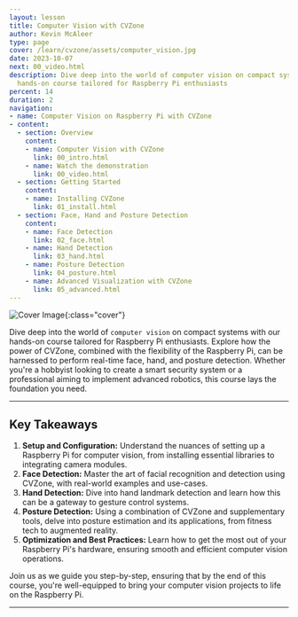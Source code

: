 ```yaml
---
layout: lesson
title: Computer Vision with CVZone
author: Kevin McAleer
type: page
cover: /learn/cvzone/assets/computer_vision.jpg
date: 2023-10-07
next: 00_video.html
description: Dive deep into the world of computer vision on compact systems with our
  hands-on course tailored for Raspberry Pi enthusiasts
percent: 14
duration: 2
navigation:
- name: Computer Vision on Raspberry Pi with CVZone
- content:
  - section: Overview
    content:
    - name: Computer Vision with CVZone
      link: 00_intro.html
    - name: Watch the demonstration
      link: 00_video.html
  - section: Getting Started
    content:
    - name: Installing CVZone
      link: 01_install.html
  - section: Face, Hand and Posture Detection
    content:
    - name: Face Detection
      link: 02_face.html
    - name: Hand Detection
      link: 03_hand.html
    - name: Posture Detection
      link: 04_posture.html
    - name: Advanced Visualization with CVZone
      link: 05_advanced.html
---
```



![Cover Image]({{page.cover}}){:class="cover"}

Dive deep into the world of `computer vision` on compact systems with our hands-on course tailored for Raspberry Pi enthusiasts. Explore how the power of CVZone, combined with the flexibility of the Raspberry Pi, can be harnessed to perform real-time face, hand, and posture detection. Whether you're a hobbyist looking to create a smart security system or a professional aiming to implement advanced robotics, this course lays the foundation you need.

---

## Key Takeaways

1. **Setup and Configuration:** Understand the nuances of setting up a Raspberry Pi for computer vision, from installing essential libraries to integrating camera modules.
2. **Face Detection:** Master the art of facial recognition and detection using CVZone, with real-world examples and use-cases.
3. **Hand Detection:** Dive into hand landmark detection and learn how this can be a gateway to gesture control systems.
4. **Posture Detection:** Using a combination of CVZone and supplementary tools, delve into posture estimation and its applications, from fitness tech to augmented reality.
5. **Optimization and Best Practices:** Learn how to get the most out of your Raspberry Pi's hardware, ensuring smooth and efficient computer vision operations.

Join us as we guide you step-by-step, ensuring that by the end of this course, you're well-equipped to bring your computer vision projects to life on the Raspberry Pi.

---
